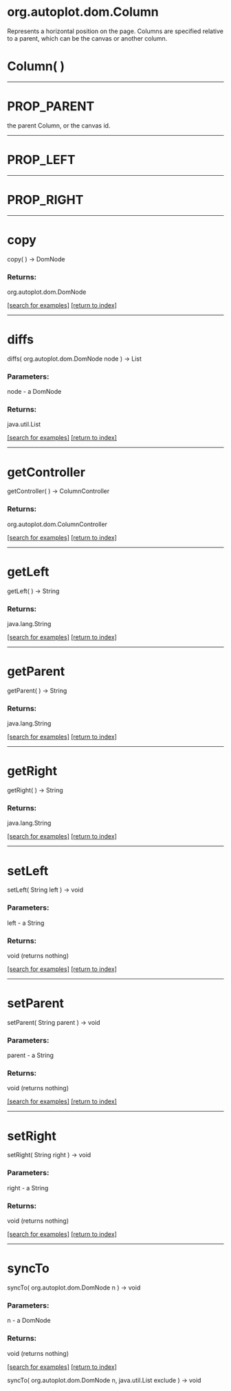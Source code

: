 # org.autoplot.dom.Column

Represents a horizontal position on the page.  Columns are specified
 relative to a parent, which can be the canvas or another column.

# Column( )


***
<a name="PROP_PARENT"></a>
# PROP_PARENT

the parent Column, or the canvas id.

***
<a name="PROP_LEFT"></a>
# PROP_LEFT



***
<a name="PROP_RIGHT"></a>
# PROP_RIGHT



***
<a name="copy"></a>
# copy
copy(  ) &rarr; DomNode



### Returns:
org.autoplot.dom.DomNode


<a href="https://github.com/autoplot/dev/search?q=copy&unscoped_q=copy">[search for examples]</a>
<a href="https://github.com/autoplot/documentation/blob/master/javadoc/index-all.md">[return to index]</a>

***
<a name="diffs"></a>
# diffs
diffs( org.autoplot.dom.DomNode node ) &rarr; List



### Parameters:
node - a DomNode

### Returns:
java.util.List


<a href="https://github.com/autoplot/dev/search?q=diffs&unscoped_q=diffs">[search for examples]</a>
<a href="https://github.com/autoplot/documentation/blob/master/javadoc/index-all.md">[return to index]</a>

***
<a name="getController"></a>
# getController
getController(  ) &rarr; ColumnController



### Returns:
org.autoplot.dom.ColumnController


<a href="https://github.com/autoplot/dev/search?q=getController&unscoped_q=getController">[search for examples]</a>
<a href="https://github.com/autoplot/documentation/blob/master/javadoc/index-all.md">[return to index]</a>

***
<a name="getLeft"></a>
# getLeft
getLeft(  ) &rarr; String



### Returns:
java.lang.String


<a href="https://github.com/autoplot/dev/search?q=getLeft&unscoped_q=getLeft">[search for examples]</a>
<a href="https://github.com/autoplot/documentation/blob/master/javadoc/index-all.md">[return to index]</a>

***
<a name="getParent"></a>
# getParent
getParent(  ) &rarr; String



### Returns:
java.lang.String


<a href="https://github.com/autoplot/dev/search?q=getParent&unscoped_q=getParent">[search for examples]</a>
<a href="https://github.com/autoplot/documentation/blob/master/javadoc/index-all.md">[return to index]</a>

***
<a name="getRight"></a>
# getRight
getRight(  ) &rarr; String



### Returns:
java.lang.String


<a href="https://github.com/autoplot/dev/search?q=getRight&unscoped_q=getRight">[search for examples]</a>
<a href="https://github.com/autoplot/documentation/blob/master/javadoc/index-all.md">[return to index]</a>

***
<a name="setLeft"></a>
# setLeft
setLeft( String left ) &rarr; void



### Parameters:
left - a String

### Returns:
void (returns nothing)


<a href="https://github.com/autoplot/dev/search?q=setLeft&unscoped_q=setLeft">[search for examples]</a>
<a href="https://github.com/autoplot/documentation/blob/master/javadoc/index-all.md">[return to index]</a>

***
<a name="setParent"></a>
# setParent
setParent( String parent ) &rarr; void



### Parameters:
parent - a String

### Returns:
void (returns nothing)


<a href="https://github.com/autoplot/dev/search?q=setParent&unscoped_q=setParent">[search for examples]</a>
<a href="https://github.com/autoplot/documentation/blob/master/javadoc/index-all.md">[return to index]</a>

***
<a name="setRight"></a>
# setRight
setRight( String right ) &rarr; void



### Parameters:
right - a String

### Returns:
void (returns nothing)


<a href="https://github.com/autoplot/dev/search?q=setRight&unscoped_q=setRight">[search for examples]</a>
<a href="https://github.com/autoplot/documentation/blob/master/javadoc/index-all.md">[return to index]</a>

***
<a name="syncTo"></a>
# syncTo
syncTo( org.autoplot.dom.DomNode n ) &rarr; void



### Parameters:
n - a DomNode

### Returns:
void (returns nothing)


<a href="https://github.com/autoplot/dev/search?q=syncTo&unscoped_q=syncTo">[search for examples]</a>
<a href="https://github.com/autoplot/documentation/blob/master/javadoc/index-all.md">[return to index]</a>

syncTo( org.autoplot.dom.DomNode n, java.util.List exclude ) &rarr; void<br>
